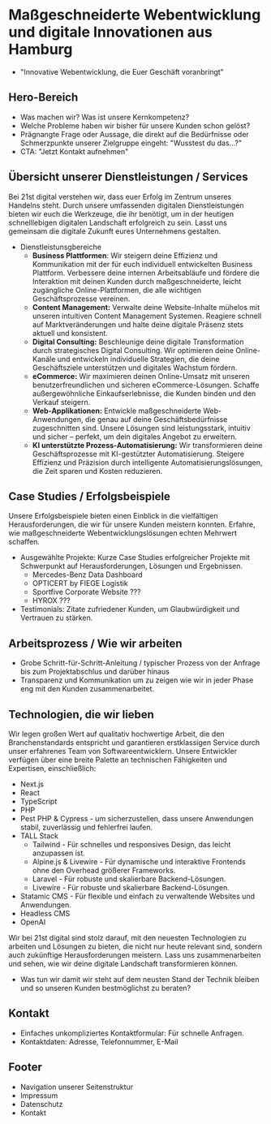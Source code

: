 # Maßgeschneiderte Webentwicklung und digitale Innovationen aus Hamburg

- "Innovative Webentwicklung, die Euer Geschäft voranbringt"

## Hero-Bereich

- Was machen wir? Was ist unsere Kernkompetenz?
- Welche Probleme haben wir bisher für unsere Kunden schon gelöst?
- Prägnangte Frage oder Aussage, die direkt auf die Bedürfnisse oder Schmerzpunkte unserer Zielgruppe eingeht: "Wusstest du das...?"
- CTA: "Jetzt Kontakt aufnehmen"

## Übersicht unserer Dienstleistungen / Services

<!--
  - Eventuell Icons für jede visuelle Dienstleistung
  - kurze prägnante Übersichter unserer Dienstleistungen
  - jede Dienstleistung ist verlinkt auf eine eigene Unterseite
-->

Bei 21st digital verstehen wir, dass euer Erfolg im Zentrum unseres Handelns steht. Durch unsere umfassenden digitalen Dienstleistungen bieten wir euch die Werkzeuge, die ihr benötigt, um in der heutigen schnelllebigen digitalen Landschaft erfolgreich zu sein. Lasst uns gemeinsam die digitale Zukunft eures Unternehmens gestalten.

- Dienstleistunsgbereiche
  - **Business Plattformen**: Wir steigern deine Effizienz und Kommunikation mit der für euch individuell entwickelten Business Plattform. Verbessere deine internen Arbeitsabläufe und fördere die Interaktion mit deinen Kunden durch maßgeschneiderte, leicht zugängliche Online-Plattformen, die alle wichtigen Geschäftsprozesse vereinen.
  - **Content Management:** Verwalte deine Website-Inhalte mühelos mit unseren intuitiven Content Management Systemen. Reagiere schnell auf Marktveränderungen und halte deine digitale Präsenz stets aktuell und konsistent.
  - **Digital Consulting:** Beschleunige deine digitale Transformation durch strategisches Digital Consulting. Wir optimieren deine Online-Kanäle und entwickeln individuelle Strategien, die deine Geschäftsziele unterstützen und digitales Wachstum fördern.
  - **eCommerce:** Wir maximieren deinen Online-Umsatz mit unseren benutzerfreundlichen und sicheren eCommerce-Lösungen. Schaffe außergewöhnliche Einkaufserlebnisse, die Kunden binden und den Verkauf steigern.
  - **Web-Applikationen:** Entwickle maßgeschneiderte Web-Anwendungen, die genau auf deine Geschäftsbedürfnisse zugeschnitten sind. Unsere Lösungen sind leistungsstark, intuitiv und sicher – perfekt, um dein digitales Angebot zu erweitern.
  - **KI unterstützte Prozess-Automatisierung:** Wir transformieren deine Geschäftsprozesse mit KI-gestützter Automatisierung. Steigere Effizienz und Präzision durch intelligente Automatisierungslösungen, die Zeit sparen und Kosten reduzieren.

## Case Studies / Erfolgsbeispiele

Unsere Erfolgsbeispiele bieten einen Einblick in die vielfältigen Herausforderungen, die wir für unsere Kunden meistern konnten. Erfahre, wie maßgeschneiderte Webentwicklungslösungen echten Mehrwert schaffen.

- Ausgewählte Projekte: Kurze Case Studies erfolgreicher Projekte mit Schwerpunkt auf Herausforderungen, Lösungen und Ergebnissen.
  - Mercedes-Benz Data Dashboard
  - OPTICERT by FIEGE Logistik
  - Sportfive Corporate Website ???
  - HYROX ???
- Testimonials: Zitate zufriedener Kunden, um Glaubwürdigkeit und Vertrauen zu stärken.

## Arbeitsprozess / Wie wir arbeiten

- Grobe Schritt-für-Schritt-Anleitung / typischer Prozess von der Anfrage bis zum Projektabschlus und darüber hinaus
- Transparenz und Kommunikation um zu zeigen wie wir in jeder Phase eng mit den Kunden zusammenarbeitet.

<!-- ##
Technologien und Expertise
- Vorstellung des Tech Stacks: Kurze Einführung in die Technologien und Werkzeuge, mit denen wir arbeiten
-->

## Technologien, die wir lieben

Wir legen großen Wert auf qualitativ hochwertige Arbeit, die den Branchenstandards entspricht und garantieren erstklassigen Service durch unser erfahrenes Team von Softwareentwicklern. Unsere Entwickler verfügen über eine breite Palette an technischen Fähigkeiten und Expertisen, einschließlich:

- Next.js
- React
- TypeScript
- PHP
- Pest PHP & Cypress - um sicherzustellen, dass unsere Anwendungen stabil, zuverlässig und fehlerfrei laufen.
- TALL Stack
  - Tailwind - Für schnelles und responsives Design, das leicht anzupassen ist.
  - Alpine.js & Livewire - Für dynamische und interaktive Frontends ohne den Overhead größerer Frameworks.
  - Laravel - Für robuste und skalierbare Backend-Lösungen.
  - Livewire - Für robuste und skalierbare Backend-Lösungen.
- Statamic CMS - Für flexible und einfach zu verwaltende Websites und Anwendungen.
- Headless CMS
- OpenAI

Wir bei 21st digital sind stolz darauf, mit den neuesten Technologien zu arbeiten und Lösungen zu bieten, die nicht nur heute relevant sind, sondern auch zukünftige Herausforderungen meistern. Lass uns zusammenarbeiten und sehen, wie wir deine digitale Landschaft transformieren können.

- Was tun wir damit wir steht auf dem neusten Stand der Technik bleiben und so unseren Kunden bestmöglichst zu beraten?

## Kontakt

- Einfaches unkompliziertes Kontaktformular: Für schnelle Anfragen.
- Kontaktdaten: Adresse, Telefonnummer, E-Mail

## Footer

- Navigation unserer Seitenstruktur
- Impressum
- Datenschutz
- Kontakt
